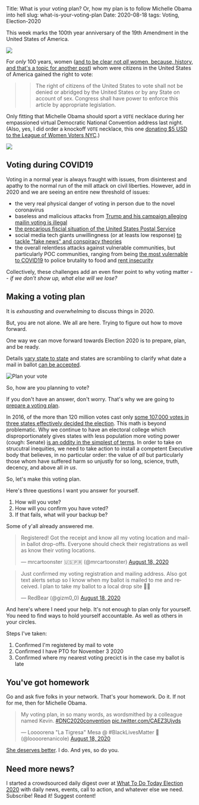 Title: What is your voting plan? Or, how my plan is to follow Michelle Obama into hell
slug:  what-is-your-voting-plan
Date: 2020-08-18
tags: Voting, Election-2020

This week marks the 100th year anniversary of the 19th Amendment in the United States of America.

<img src="https://www.archives.gov/files/exhibits/featured-documents/amendment-19/images/kaiser-wilson-l.jpg">

For *only* 100 years, women ([and to be clear not *all* women, because, history, and that's a topic for another post](https://www.npr.org/2020/08/17/903237839/black-women-the-right-to-vote-and-the-19th-amendment?utm_source=email&utm_campaign=gsan-19th-amendment-100th-anniversary&emci=ee06ccc3-ace0-ea11-8b03-00155d0394bb&emdi=b8834557-24e2-ea11-8b03-00155d0394bb&ceid=2591848)) whom were citizens in the United States of America gained the right to vote:

>> The right of citizens of the United States to vote shall not be denied or abridged by the United States or by any State on account of sex. Congress shall have power to enforce this article by appropriate legislation.

Only fitting that Michelle Obama should sport a `VOTE` necklace during her empassioned virtual Democratic National Convention address last night. (Also, yes, I did order a knockoff `VOTE` necklace, this one [donating $5 USD to the League of Women Voters NYC](https://www.uncommongoods.com/product/the-vote-necklace).)  

<img src="https://cdn.cnn.com/cnnnext/dam/assets/200817232549-michelle-obama-vote-necklace-exlarge-169.jpg">

## Voting during COVID19

Voting in a normal year is always fraught with issues, from disinterest and apathy to the normal run of the mill attack on civil liberties. However, add in 2020 and we are seeing an entire new threshold of issues:

- the very real physical danger of voting in person due to the novel coronavirus
- baseless and malicious attacks from [Trump and his campaign alleging mailin voting is illegal](https://www.politico.com/news/2020/08/03/trump-nevada-mail-voting-lawsuit-390878)
- [the precarious fiscial situation of the United States Postal Service](https://news.wttw.com/2020/08/16/pelosi-call-house-back-session-vote-usps-bill)
- social media tech giants unwillingness (or at leasts low response) [to tackle "fake news" and conspiracy theories](https://www.nytimes.com/2020/08/12/technology/google-facebook-coalition-us-election.html)
- the overall relentless attacks against vulnerable communities, but particularly POC communities, ranging from being [the most vulernable to COVID19](https://www.wbez.org/stories/a-perfect-storm-50-lives-and-4-zip-codes-tell-chicagos-story-of-covid-19-inequality/50b822ae-523e-47fa-a823-3c6a1c3ee12f) to police brutality to food and [rent insecurity](https://www.housingstudies.org/blog/Examining-the-Neighborhood-Level-Impact-of-COVID/)

Collectively, these challenges add an even finer point to why voting matter -- _if we don't show up, what else will we lose?_ 

## Making a voting plan

It is *exhausting* and *overwhelming* to discuss things in 2020. 

But, you are not alone. We all are here. Trying to figure out how to move forward.

One way we can move forward towards Election 2020 is to prepare, plan, and be ready. 

Details [vary state to state](https://www.nbcnews.com/specials/plan-your-vote-state-by-state-guide-voting-by-mail-early-in-person-voting-election/) and states are scrambling to clarify what date a mail in ballot [can be accepted](https://www.npr.org/2020/07/13/889751095/signed-sealed-undelivered-thousands-of-mail-in-ballots-rejected-for-tardiness). 

<img src="/theme/images/vote-by-state.png" alt="Plan your vote"/>

So, how are you planning to vote? 

If you don't have an answer, don't worry. That's why we are going to [prepare a voting plan](https://www.ncjw.org/wp-content/uploads/2018/09/Create-a-Voting-Plan.pdf).

In 2016, of the more than 120 million votes cast only [some 107,000 votes in three states effectively decided the election](https://www.washingtonpost.com/graphics/politics/2016-election/swing-state-margins/). This math is beyond problematic. Why we continue to have an electoral college which disproportionately gives states with less population more voting power (cough: Senate) [is an oddity in the simplest of terms](https://www.sceneonradio.org/episode-31-turning-the-lens-seeing-white-part-1/). In order to take on strucutral inequities, we need to take action to install a competent Executive body that believes, in no particular order: the value of *all* but particularly those whom have suffered harm so unjustly for so long, science, truth, decency, and above all *in us*. 

So, let's make this voting plan.

Here's three questions I want you answer for yourself.

1. How will you vote?
2. How will you confirm you have voted?
3. If that fails, what will your backup be?

Some of y'all already answered me.

<blockquote class="twitter-tweet"><p lang="en" dir="ltr">Registered! Got the receipt and know all my voting location and mail-in ballot drop-offs. Everyone should check their registrations as well as know their voting locations.</p>&mdash; mrcartoonster 🇺🇸🇵🇷 (@mrcartoonster) <a href="https://twitter.com/mrcartoonster/status/1295559663493107712?ref_src=twsrc%5Etfw">August 18, 2020</a></blockquote> <script async src="https://platform.twitter.com/widgets.js" charset="utf-8"></script> 

<blockquote class="twitter-tweet"><p lang="en" dir="ltr">Just confirmed my voting registration and mailing address. Also got text alerts setup so I know when my ballot is mailed to me and received. I plan to take my ballot to a local drop site 👍🏻</p>&mdash; RedBear (@gizm0_0) <a href="https://twitter.com/gizm0_0/status/1295560853593264128?ref_src=twsrc%5Etfw">August 18, 2020</a></blockquote> <script async src="https://platform.twitter.com/widgets.js" charset="utf-8"></script> 

And here's where I need your help. It's not enough to plan only for yourself. You need to find ways to hold yourself accountable. As well as others in your circles.

Steps I've taken:

1. Confirmed I'm registered by mail to vote
2. Confirmed I have PTO for November 3 2020
3. Confirmed where my nearest voting precict is in the case my ballot is late

## You've got homework

Go and ask five folks in your network. That's your homework. Do it. If not for me, then for Michelle Obama.

<blockquote class="twitter-tweet"><p lang="en" dir="ltr">My voting plan, in so many words, as wordsmithed by a colleague named Kevin. <a href="https://twitter.com/hashtag/DNC2020convention?src=hash&amp;ref_src=twsrc%5Etfw">#DNC2020convention</a> <a href="https://t.co/CAEZ3Ujvds">pic.twitter.com/CAEZ3Ujvds</a></p>&mdash; Loooorena &quot;La Tigresa&quot; Mesa @ #BlackLivesMatter 🖤 (@loooorenanicole) <a href="https://twitter.com/loooorenanicole/status/1295561304007233536?ref_src=twsrc%5Etfw">August 18, 2020</a></blockquote> <script async src="https://platform.twitter.com/widgets.js" charset="utf-8"></script> 

[She deserves better](https://www.vox.com/2020/8/18/21373174/michelle-obama-dnc-speech-trump). I do. And yes, so do you.

## Need more news?

I started a crowdsourced daily digest over at [What To Do Today Election 2020](http://wtdtodayelection2020.us/) with daily news, events, call to action, and whatever else we need. Subscribe! Read it! Suggest content! 

